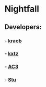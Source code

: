 # Nightfall
## Developers:
### - [kraeb](https://discord.com/users/721608676783423499)
### - [kxtz](https://discord.com/users/952792525637312552)
### - [AC3](https://discord.com/users/917886650951008276)
### - [Stu](https://discord.com/users/879868861162324049)

